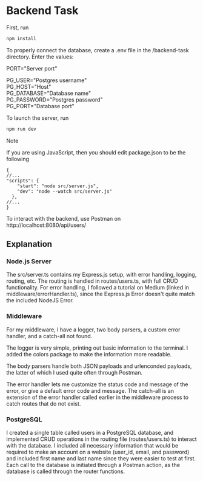 # Backend Task

First, run 

```bash
npm install
```

To properly connect the database, create a .env file in the /backend-task directory. Enter the values:

PORT="Server port" <br>

PG_USER="Postgres username" <br>
PG_HOST="Host" <br>
PG_DATABASE="Database name" <br>
PG_PASSWORD="Postgres password" <br>
PG_PORT="Database port" <br>

To launch the server, run

```bash
npm run dev
```

> [!NOTE]
> If you are using JavaScript, then you should edit package.json to be the following

```
{
//...
"scripts": {
    "start": "node src/server.js",
    "dev": "node --watch src/server.js"
  },
//...
}
```

To interact with the backend, use Postman on http://localhost:8080/api/users/

## Explanation

### Node.js Server

The src/server.ts contains my Express.js setup, with error handling, logging, routing, etc. The routing is handled in routes/users.ts, with full CRUD functionality. For error handling, I followed a tutorial on Medium (linked in middleware/errorHandler.ts), since the Express.js Error doesn't quite match the included NodeJS Error. 

### Middleware

For my middleware, I have a logger, two body parsers, a custom error handler,  and a catch-all not found. 

The logger is very simple, printing out basic information to the terminal. I added the colors package to make the information more readable. 

The body parsers handle both JSON payloads and urlenconded payloads, the latter of which I used quite often through Postman.

The error handler lets me customize the status code and message of the error, or give a default error code and message. The catch-all is an extension of the error handler called earlier in the middleware process to catch routes that do not exist.

### PostgreSQL

I created a single table called users in a PostgreSQL database, and implemented CRUD operations in the routing file (routes/users.ts) to interact with the database. I included all necessary information that would be required to make an account on a website (user_id, email, and password) and included first name and last name since they were easier to test at first. Each call to the database is initiated through a Postman action, as the database is called through the router functions. 



